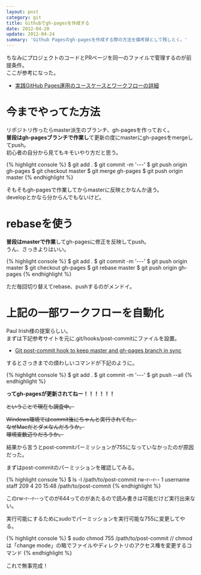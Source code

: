 ```yaml
---
layout: post
category: git
title: Githubでgh-pagesを作成する
date: 2012-04-20
update: 2012-04-24
summary: 'Github Pagesのgh-pagesを作成する際の方法を備考録として残しとく。'
---
```


ちなみにプロジェクトのコードとPRページを同一のファイルで管理するのが前提条件。  
ここが参考になった。

* [実践GitHub Pages運用のユースケースとワークフローの詳細](http://tokkono.cute.coocan.jp/blog/slow/index.php/programming/github-pages-workflow/ '実践GitHub Pages運用のユースケースとワークフローの詳細')

# 今までやってた方法

リポジトリ作ったらmaster派生のブランチ、gh-pagesを作っておく。  
**普段はgh-pagesブランチで作業し**て更新の度にmasterにgh-pagesをmergeしてpush。  
初心者の自分から見てもキモいやり方だと思う。

{% highlight console %}
$ git add .
$ git commit -m '---'
$ git push origin gh-pages
$ git checkout master
$ git merge gh-pages
$ git push origin master
{% endhighlight %}

そもそもgh-pagesで作業してからmasterに反映とかなんか違う。  
developとかなら分からんでもないけど。

# rebaseを使う

**普段はmasterで作業**してgh-pagesに修正を反映してpush。  
うん、さっきよりはいい。

{% highlight console %}
$ git add .
$ git commit -m '---'
$ git push origin master
$ git checkout gh-pages
$ git rebase master
$ git push origin gh-pages
{% endhighlight %}

ただ毎回切り替えてrebase、pushするのがメンドイ。

# 上記の一部ワークフローを自動化

Paul Irish様の提案らしい。  
まずは下記参考サイトを元に.git/hooks/post-commitにファイルを設置。

* [Git post-commit hook to keep master and gh-pages branch in sync](http://get.inject.io/n/XxsZ6RE7 'Git post-commit hook to keep master and gh-pages branch in sync')

するとさっきまでの煩わしいコマンドが下記のように。

{% highlight console %}
$ git add .
$ git commit -m '---'
$ git push --all
{% endhighlight %}

**ってgh-pagesが更新されてねー！！！！！！**

<p><del>ということで現在も調査中。</del></p>

<p><del>Windows環境ではcommit後にちゃんと実行されてた。<br />なぜMacだとダメなんだろうか。<br />環境変数辺りだろうか。</del></p>

結果から言うとpost-commitパーミッションが755になっていなかったのが原因だった。

まずはpost-commitのパーミッションを確認してみる。

{% highlight console %}
$ ls -l /path/to/post-commit
rw-r--r--  1 username  staff  209  4 20 15:48 /path/to/post-commit
{% endhighlight %}

このrw-r--r--ってのが644ってのがあたるので読み書きは可能だけど実行出来ない。  

実行可能にするためにsudoでパーミッションを実行可能な755に変更してやる。

{% highlight console %}
$ sudo chmod 755 /path/to/post-commit // chmodは「change mode」の略でファイルやディレクトリのアクセス権を変更するコマンド
{% endhighlight %}

これで無事完成！




